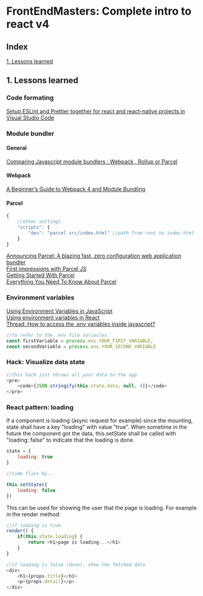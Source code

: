 # FrontEndMasters: Complete intro to react v4


## Index 

[1. Lessons learned](#1-lessons-learned)


## 1. Lessons learned
### Code formating
[Setup ESLint and Prettier together for react and react-native projects in Visual Studio Code](https://medium.com/appstud/setup-eslint-and-prettier-together-for-react-and-react-native-projects-in-visual-studio-code-78772d58358d)

### Module bundler
#### General
[Comparing Javascript module bundlers : Webpack , Rollup or Parcel](https://blog.imaginea.com/comparing-javascript-module-bundlers-webpack-rollup-or-parcel/)  
#### Webpack
[A Beginner’s Guide to Webpack 4 and Module Bundling](https://www.sitepoint.com/beginners-guide-webpack-module-bundling/) 
#### Parcel
```javascript
{
    //other settings
    "scripts": {
        "dev": "parcel src/index.html" //path from root to index.html
    }
}
```

[Announcing Parcel: A blazing fast, zero configuration web application bundler](https://medium.com/@devongovett/announcing-parcel-a-blazing-fast-zero-configuration-web-application-bundler-feac43aac0f1)  
[First impressions with Parcel JS](https://codeburst.io/first-impressions-with-parcel-js-eb81fdcc1282)  
[Getting Started With Parcel](https://medium.com/codingthesmartway-com-blog/getting-started-with-parcel-197eb85a2c8c)  
[Everything You Need To Know About Parcel](https://medium.freecodecamp.org/all-you-need-to-know-about-parcel-dbe151b70082)  

### Environment variables
[Using Environment Variables in JavaScript](https://medium.com/appstract/environment-variables-in-javascript-with-laravel-elixir-593df994d765)  
[Using environment variables in React](https://medium.com/@trekinbami/using-environment-variables-in-react-6b0a99d83cf5)  
[Thread: How to access the .env variables inside javascript?](https://laracasts.com/discuss/channels/general-discussion/how-to-access-the-env-variables-inside-javascript?page=1)  
```javascript
//to refer to the .env file variavles
const firstVariable = process.env.YOUR_FIRST_VARIABLE,
const secondVariable = process.env.YOUR_SECOND_VARIABLE
```

### Hack: Visualize data state
```javascript
//this hack just throws all your data to the app
<pre>
    <code>{JSON.stringify(this.state.data, null, 4)}</code>
</pre>
```
### React pattern: loading
If a component is loading (async request for example) since the mounting, state shall have a key "loading" with value "true". When sometime in the future the component got the data, this.setState shall be called with "loading: false" to indicate that the loading is done.
```javascript
state = {
    loading: true
}

//time flies by...

this.setState({
    loading: false
})
```
This can be used for showing the user that the page is loading. For example in the render method:
```javascript
//if loading is true
render() {
    if(this.state.loading) {
        return <h1>page is loading...</h1>
    }
}

//if loading is false (done), show the fetched data
<div>
    <h1>{props.title}</h1>
    <p>{props.detail}</p>
</div>
```
